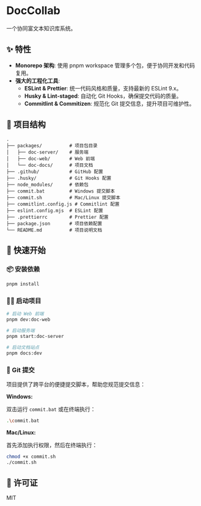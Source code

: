 # DocCollab

一个协同富文本知识库系统。

## ✨ 特性

- **Monorepo 架构**: 使用 pnpm workspace 管理多个包，便于协同开发和代码复用。
- **强大的工程化工具**:
  - **ESLint & Prettier**: 统一代码风格和质量，支持最新的 ESLint 9.x。
  - **Husky & Lint-staged**: 自动化 Git Hooks，确保提交代码的质量。
  - **Commitlint & Commitizen**: 规范化 Git 提交信息，提升项目可维护性。

## 📁 项目结构

```
.
├── packages/          # 项目包目录
│   ├── doc-server/    # 服务端
│   ├── doc-web/       # Web 前端
│   └── doc-docs/      # 项目文档
├── .github/           # GitHub 配置
├── .husky/            # Git Hooks 配置
├── node_modules/      # 依赖包
├── commit.bat         # Windows 提交脚本
├── commit.sh          # Mac/Linux 提交脚本
├── commitlint.config.js # Commitlint 配置
├── eslint.config.mjs  # ESLint 配置
├── .prettierrc        # Prettier 配置
├── package.json       # 项目依赖配置
└── README.md          # 项目说明文档
```

## 🚀 快速开始

### 📦 安装依赖

```bash
pnpm install
```

### 🏃‍♂️ 启动项目

```bash
# 启动 Web 前端
pnpm dev:doc-web

# 启动服务端
pnpm start:doc-server

# 启动文档站点
pnpm docs:dev
```

### 💬 Git 提交

项目提供了跨平台的便捷提交脚本，帮助您规范提交信息：

**Windows:**

双击运行 `commit.bat` 或在终端执行：

```bash
.\commit.bat
```

**Mac/Linux:**

首先添加执行权限，然后在终端执行：

```bash
chmod +x commit.sh
./commit.sh
```

## 📄 许可证

MIT
